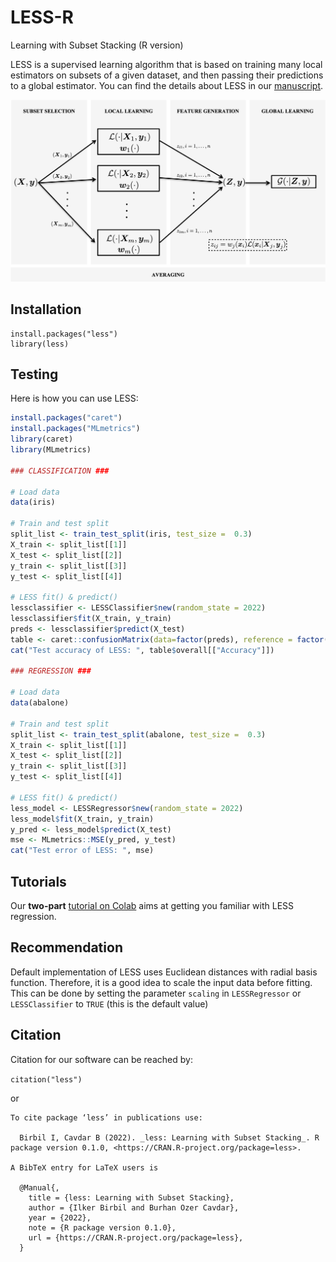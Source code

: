 # LESS-R
Learning with Subset Stacking (R version)

LESS is a supervised learning algorithm that is based on training many local estimators on subsets of a given dataset, and then passing their predictions to a global estimator. You can find the details about LESS in our [manuscript](https://arxiv.org/abs/2112.06251).

![LESS](./img/LESS1Level.png)

## Installation

```
install.packages("less")
library(less)
```

## Testing

Here is how you can use LESS:

```r
install.packages("caret")
install.packages("MLmetrics")
library(caret)
library(MLmetrics)

### CLASSIFICATION ###

# Load data
data(iris)

# Train and test split
split_list <- train_test_split(iris, test_size =  0.3)
X_train <- split_list[[1]]
X_test <- split_list[[2]]
y_train <- split_list[[3]]
y_test <- split_list[[4]]

# LESS fit() & predict()
lessclassifier <- LESSClassifier$new(random_state = 2022)
lessclassifier$fit(X_train, y_train)
preds <- lessclassifier$predict(X_test)
table <- caret::confusionMatrix(data=factor(preds), reference = factor(y_test))
cat("Test accuracy of LESS: ", table$overall[["Accuracy"]])

### REGRESSION ###

# Load data
data(abalone)

# Train and test split
split_list <- train_test_split(abalone, test_size =  0.3)
X_train <- split_list[[1]]
X_test <- split_list[[2]]
y_train <- split_list[[3]]
y_test <- split_list[[4]]

# LESS fit() & predict()
less_model <- LESSRegressor$new(random_state = 2022)
less_model$fit(X_train, y_train)
y_pred <- less_model$predict(X_test)
mse <- MLmetrics::MSE(y_pred, y_test)
cat("Test error of LESS: ", mse)

```

## Tutorials

Our **two-part** [tutorial on Colab](https://colab.research.google.com/drive/1UE894I8mIUrLN5kUzg0EB0cWM_50Dqsc?usp=sharing) aims at getting you familiar with LESS regression.


## Recommendation

Default implementation of LESS uses Euclidean distances with radial basis function. Therefore, it is a good idea to scale the input data before fitting. This can be done by setting the parameter `scaling` in `LESSRegressor` or `LESSClassifier` to `TRUE` (this is the default value)

## Citation

Citation for our software can be reached by:

`citation("less")`

or 

````
To cite package ‘less’ in publications use:

  Birbil I, Cavdar B (2022). _less: Learning with Subset Stacking_. R package version 0.1.0, <https://CRAN.R-project.org/package=less>.

A BibTeX entry for LaTeX users is

  @Manual{,
    title = {less: Learning with Subset Stacking},
    author = {Ilker Birbil and Burhan Ozer Cavdar},
    year = {2022},
    note = {R package version 0.1.0},
    url = {https://CRAN.R-project.org/package=less},
  }
````
